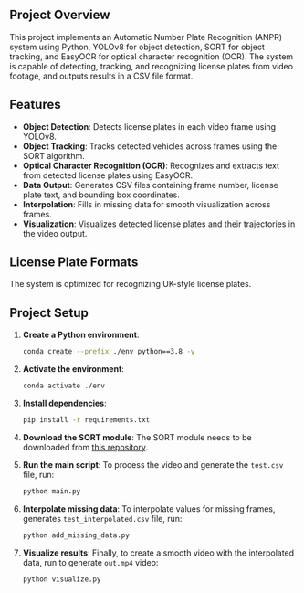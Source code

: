 ## Project Overview

This project implements an Automatic Number Plate Recognition (ANPR) system using Python, YOLOv8 for object detection, SORT for object tracking, and EasyOCR for optical character recognition (OCR). The system is capable of detecting, tracking, and recognizing license plates from video footage, and outputs results in a CSV file format.

## Features

- **Object Detection**: Detects license plates in each video frame using YOLOv8.
- **Object Tracking**: Tracks detected vehicles across frames using the SORT algorithm.
- **Optical Character Recognition (OCR)**: Recognizes and extracts text from detected license plates using EasyOCR.
- **Data Output**: Generates CSV files containing frame number, license plate text, and bounding box coordinates.
- **Interpolation**: Fills in missing data for smooth visualization across frames.
- **Visualization**: Visualizes detected license plates and their trajectories in the video output.

## License Plate Formats

The system is optimized for recognizing UK-style license plates.

## Project Setup

1. **Create a Python environment**:
   ```bash
   conda create --prefix ./env python==3.8 -y
   ```

2. **Activate the environment**:
   ```bash
   conda activate ./env
   ```

3. **Install dependencies**:
   ```bash
   pip install -r requirements.txt
   ```

4. **Download the SORT module**:
   The SORT module needs to be downloaded from [this repository](https://github.com/abewley/sort).

5. **Run the main script**:
   To process the video and generate the `test.csv` file, run:
   ```bash
   python main.py
   ```

6. **Interpolate missing data**:
   To interpolate values for missing frames, generates `test_interpolated.csv` file, run:
   ```bash
   python add_missing_data.py
   ```

7. **Visualize results**:
   Finally, to create a smooth video with the interpolated data, run to generate `out.mp4` video:
   ```bash
   python visualize.py
   ```

